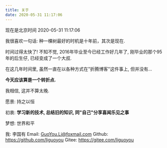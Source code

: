 ```yaml
---
title: 关于
date: 2020-05-31 11:17:06
---
```


现在是北京时间 2020-05-31 11:17:06

我很喜欢一句话: 种一棵树最好的时机是十年前，其次是现在.

时间过得太快了! 不知不觉, 2016年毕业至今已经工作好几年了, 刚毕业的那个95年的后生仔, 已经变成了一个大叔.

在这几年时间里, 虽然一直在以各种方式在"折腾博客"这件事上, 但并没有... 

**今天应该算是一个转折点.**

我相信, 这并不算太晚.

愿景: 持之以恒

初衷: **学习新的技术, 总结旧的知识, 同"自己"分享喜闻乐见之事**

梦想: 世界和平

我: 李国有
Email: GuoYou.Li@foxmail.com
Github: https://github.com/liguoyou
Gitee: https://gitee.com/liguoyou
